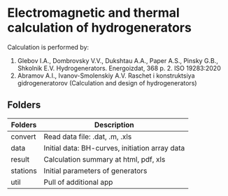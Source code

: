 # Electromagnetic and thermal calculation of hydrogenerators
Calculation is performed by:
1. Glebov I.A., Dombrovsky V.V., Dukshtau A.A., 
Paper A.S., Pinsky G.B., Shkolnik E.V. Hydrogenerators. Energoizdat, 368 p. 2. ISO 19283:2020
2. Abramov A.I., Ivanov-Smolenskiy A.V. Raschet i konstruktsiya gidrogeneratorov (Calculation and design of hydrogenerators)

## Folders

| Folders | Description |
| ------ | ------ |
| convert | Read data file: .dat, .m, .xls |
| data | Initial data: BH-curves, initiation array data|
| result | Calculation summary at html, pdf, xls|
| stations | Initial parameters of generators |
| util | Pull of additional app |